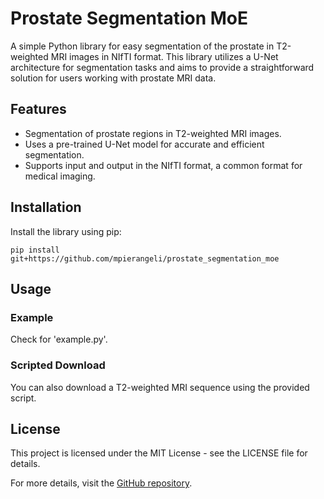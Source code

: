 # Prostate Segmentation MoE

A simple Python library for easy segmentation of the prostate in T2-weighted MRI images in NIfTI format. This library utilizes a U-Net architecture for segmentation tasks and aims to provide a straightforward solution for users working with prostate MRI data.

## Features

- Segmentation of prostate regions in T2-weighted MRI images.
- Uses a pre-trained U-Net model for accurate and efficient segmentation.
- Supports input and output in the NIfTI format, a common format for medical imaging.

## Installation

Install the library using pip:

```pip install git+https://github.com/mpierangeli/prostate_segmentation_moe```

## Usage
### Example
Check for 'example.py'. 
### Scripted Download
You can also download a T2-weighted MRI sequence using the provided script.

## License
This project is licensed under the MIT License - see the LICENSE file for details.


For more details, visit the [GitHub repository](https://github.com/mpierangeli/prostate_segmentation_moe).

